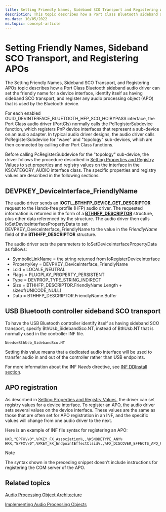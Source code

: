 ```yaml
---
title: Setting Friendly Names, Sideband SCO Transport and Registering APOs
description: This topic describes how a Port Class Bluetooth sideband audio driver can set the friendly name for a device interface, and register any APO that is used by the Bluetooth device.
ms.date: 10/05/2022
ms.topic: concept-article
---
```


# Setting Friendly Names, Sideband SCO Transport, and Registering APOs

The Setting Friendly Names, Sideband SCO Transport, and Registering APOs topic describes how a Port Class Bluetooth sideband audio driver can set the friendly name for a device interface, identify itself as having sideband SCO transport, and register any audio processing object (APO) that is used by the Bluetooth device.

For each enabled GUID_DEVINTERFACE_BLUETOOTH_HFP_SCO_HCIBYPASS interface, the Port Class audio driver (PortCls) normally calls the PcRegisterSubdevice function, which registers PnP device interfaces that represent a sub-device on an audio adapter. In typical audio driver designs, the audio driver calls PcRegisterSubdevice for "wave" and "topology" sub-devices, which are then connected by calling other Port Class functions.

Before calling PcRegisterSubdevice for the "topology" sub-device, the driver follows the procedure described in [Setting Properties and Registry Values](setting-properties-and-registry-values.md) to set properties and registry values on the interface in the KSCATEGORY_AUDIO interface class. The specific properties and registry values are described in the following sections.

## DEVPKEY_DeviceInterface_FriendlyName

The audio driver sends an [**IOCTL_BTHHFP_DEVICE_GET_DESCRIPTOR**](/windows-hardware/drivers/ddi/bthhfpddi/ni-bthhfpddi-ioctl_bthhfp_device_get_descriptor) request to the Hands-free profile (HFP) audio driver. The requested information is returned in the form of a [**BTHHFP_DESCRIPTOR**](/windows-hardware/drivers/ddi/bthhfpddi/ns-bthhfpddi-_bthhfp_descriptor) structure, plus other data referenced by the structure. The audio driver then calls IoSetDeviceInterfacePropertyData to set DEVPKEY_DeviceInterface_FriendlyName to the value in the *FriendlyName* field of the **BTHHFP_DESCRIPTOR** structure.

The audio driver sets the parameters to IoSetDeviceInterfacePropertyData as follows:

- SymbolicLinkName = the string returned from IoRegisterDeviceInterface
- PropertyKey = DEVPKEY_DeviceInterface_FriendlyName
- Lcid = LOCALE_NEUTRAL
- Flags = PLUGPLAY_PROPERTY_PERSISTENT
- Type = DEVPROP_TYPE_STRING_INDIRECT
- Size = BTHHFP_DESCRIPTOR.FriendlyName.Length + sizeof(UNICODE_NULL)
- Data = BTHHFP_DESCRIPTOR.FriendlyName.Buffer

## USB Bluetooth controller sideband SCO transport

To have the USB Bluetooth controller identify itself as having sideband SCO transport, specify BthUsb_SidebandSco.NT, instead of BthUsb.NT that is normally used in the controller INF file.

```inf
Needs=BthUsb_SidebandSco.NT 
```

Setting this value means that a dedicated audio interface will be used to transfer audio in and out of the controller rather than USB endpoints.

For more information about the INF *Needs* directive, see [INF DDInstall section](/windows-hardware/drivers/install/inf-ddinstall-section).

## APO registration

As described in [Setting Properties and Registry Values](setting-properties-and-registry-values.md), the driver can set registry values for a device interface. To register an APO, the audio driver sets several values on the device interface. These values are the same as those that are often set for APO registration in an INF, and the specific values will change from one audio driver to the next.

Here is an example of INF file syntax for registering an APO:

``` syntax
HKR,"EPFX\\0",%PKEY_FX_Association%,,%KSNODETYPE_ANY%
HKR,"EPFX\\0",%PKEY_FX_EndpointEffectClsid%,,%FX_DISCOVER_EFFECTS_APO_CLSID%
```

> [!NOTE]
> The syntax shown in the preceding snippet doesn't include instructions for registering the COM server of the APO.

## Related topics

[Audio Processing Object Architecture](audio-processing-object-architecture.md)

[Implementing Audio Processing Objects](implementing-audio-processing-objects.md)

